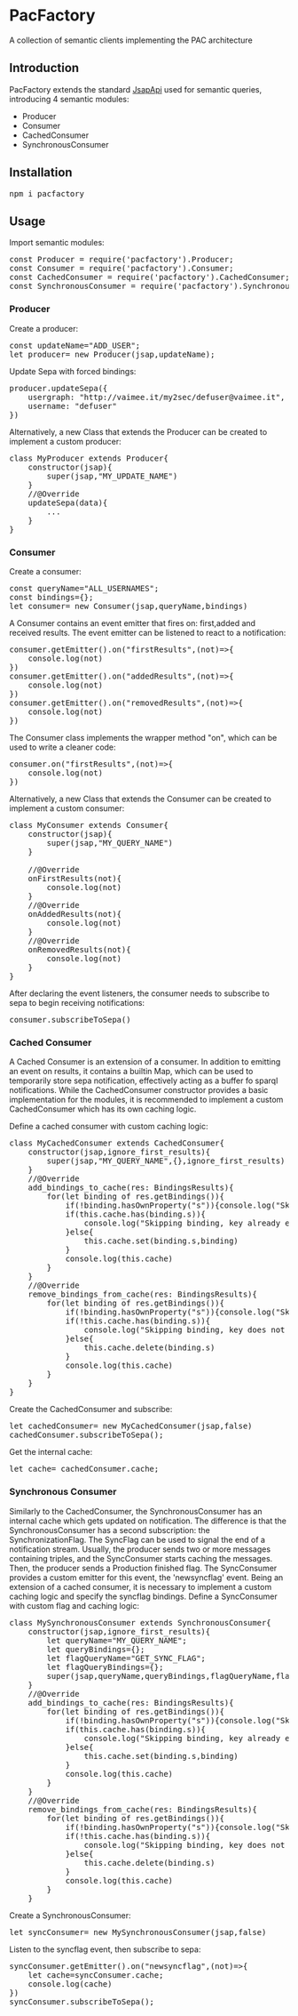 # PacFactory
A collection of semantic clients implementing the PAC architecture

## Introduction
PacFactory extends the standard [JsapApi](https://github.com/arces-wot/SEPA-js) used for semantic queries, introducing 4 semantic modules: 
- Producer
- Consumer
- CachedConsumer
- SynchronousConsumer

## Installation
<pre>
npm i pacfactory
</pre>

## Usage
Import semantic modules:
<pre>
const Producer = require('pacfactory').Producer;
const Consumer = require('pacfactory').Consumer;
const CachedConsumer = require('pacfactory').CachedConsumer;
const SynchronousConsumer = require('pacfactory').SynchronousConsumer;
</pre>

### Producer
Create a producer:
<pre>
const updateName="ADD_USER";
let producer= new Producer(jsap,updateName);
</pre>

Update Sepa with forced bindings:
<pre>
producer.updateSepa({
    usergraph: "http://vaimee.it/my2sec/defuser@vaimee.it",
    username: "defuser"
})
</pre>
Alternatively, a new Class that extends the Producer can be created to implement a custom producer:
<pre>
class MyProducer extends Producer{
    constructor(jsap){
        super(jsap,"MY_UPDATE_NAME")
    }
    //@Override
    updateSepa(data){
        ...
    }
}
</pre>

### Consumer
Create a consumer:
<pre>
const queryName="ALL_USERNAMES";
const bindings={};
let consumer= new Consumer(jsap,queryName,bindings)
</pre>

A Consumer contains an event emitter that fires on: first,added and received results. The event emitter can be listened to react to a notification:
<pre>
consumer.getEmitter().on("firstResults",(not)=>{
    console.log(not)
})
consumer.getEmitter().on("addedResults",(not)=>{
    console.log(not)
})
consumer.getEmitter().on("removedResults",(not)=>{
    console.log(not)
})
</pre>
The Consumer class implements the wrapper method "on", which can be used to write a cleaner code:
<pre>
consumer.on("firstResults",(not)=>{
    console.log(not)
})
</pre> 

Alternatively, a new Class that extends the Consumer can be created to implement a custom consumer:
<pre>
class MyConsumer extends Consumer{
    constructor(jsap){
        super(jsap,"MY_QUERY_NAME")
    }

    //@Override
    onFirstResults(not){
        console.log(not)
    }
    //@Override
    onAddedResults(not){
        console.log(not)
    }
    //@Override
    onRemovedResults(not){
        console.log(not)
    }
}
</pre>


After declaring the event listeners, the consumer needs to subscribe to sepa to begin receiving notifications:
<pre>
consumer.subscribeToSepa()
</pre>

### Cached Consumer
A Cached Consumer is an extension of a consumer. In addition to emitting an event on results, it contains a builtin Map, which can be used to temporarily store sepa notification, effectively acting as a buffer fo sparql notifications.
While the CachedConsumer constructor provides a basic implementation for the modules, it is recommended to implement a custom CachedConsumer which has its own caching logic.

Define a cached consumer with custom caching logic:
<pre>
class MyCachedConsumer extends CachedConsumer{
    constructor(jsap,ignore_first_results){
        super(jsap,"MY_QUERY_NAME",{},ignore_first_results)
    }
    //@Override
    add_bindings_to_cache(res: BindingsResults){
        for(let binding of res.getBindings()){
            if(!binding.hasOwnProperty("s")){console.log("Skipping binding, no 's' key detected"); continue}
            if(this.cache.has(binding.s)){
                console.log("Skipping binding, key already exists");
            }else{
                this.cache.set(binding.s,binding)
            }
            console.log(this.cache)
        }
    }
    //@Override
    remove_bindings_from_cache(res: BindingsResults){
        for(let binding of res.getBindings()){
            if(!binding.hasOwnProperty("s")){console.log("Skipping binding, no 's' key detected"); continue}
            if(!this.cache.has(binding.s)){
                console.log("Skipping binding, key does not exist");
            }else{
                this.cache.delete(binding.s)
            }
            console.log(this.cache)
        }
    }
}
</pre>

Create the CachedConsumer and subscribe:
<pre>
let cachedConsumer= new MyCachedConsumer(jsap,false)
cachedConsumer.subscribeToSepa();
</pre>

Get the internal cache:
<pre>
let cache= cachedConsumer.cache;
</pre>

### Synchronous Consumer
Similarly to the CachedConsumer, the SynchronousConsumer has an internal cache which gets updated on notification.
The difference is that the SynchronousConsumer has a second subscription: the SynchronizationFlag. 
The SyncFlag can be used to signal the end of a notification stream. Usually, the producer sends two or more messages containing triples, and the SyncConsumer starts caching the messages. Then, the producer sends a Production finished flag. The SyncConsumer provides a custom emitter for this event, the 'newsyncflag' event. 
Being an extension of a cached consumer, it is necessary to implement a custom caching logic and specify the syncflag bindings.
Define a SyncConsumer with custom flag and caching logic:
<pre>
class MySynchronousConsumer extends SynchronousConsumer{
    constructor(jsap,ignore_first_results){
        let queryName="MY_QUERY_NAME";
        let queryBindings={};
        let flagQueryName="GET_SYNC_FLAG";
        let flagQueryBindings={};
        super(jsap,queryName,queryBindings,flagQueryName,flagQueryBindings,ignore_first_results)
    }
    //@Override
    add_bindings_to_cache(res: BindingsResults){
        for(let binding of res.getBindings()){
            if(!binding.hasOwnProperty("s")){console.log("Skipping binding, no 's' key detected"); continue}
            if(this.cache.has(binding.s)){
                console.log("Skipping binding, key already exists");
            }else{
                this.cache.set(binding.s,binding)
            }
            console.log(this.cache)
        }
    }
    //@Override
    remove_bindings_from_cache(res: BindingsResults){
        for(let binding of res.getBindings()){
            if(!binding.hasOwnProperty("s")){console.log("Skipping binding, no 's' key detected"); continue}
            if(!this.cache.has(binding.s)){
                console.log("Skipping binding, key does not exist");
            }else{
                this.cache.delete(binding.s)
            }
            console.log(this.cache)
        }
    }
</pre>
Create a SynchronousConsumer:
<pre>
let syncConsumer= new MySynchronousConsumer(jsap,false)
</pre>

Listen to the syncflag event, then subscribe to sepa:
<pre>
syncConsumer.getEmitter().on("newsyncflag",(not)=>{
    let cache=syncConsumer.cache;
    console.log(cache)
})
syncConsumer.subscribeToSepa();
</pre>
